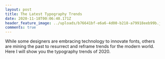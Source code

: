 ```yaml
---
layout: post
title: The Latest Typography Trends
date: 2020-11-18T00:06:40.171Z
header_feature_image: ../uploads/b76641bf-e6a6-4d00-b218-a79918eeb99b.jfif
comments: true
---
```

While some designers are embracing technology to innovate fonts, others are mining the past to resurrect and reframe trends for the modern world. Here I will show you the typography trends of 2020.